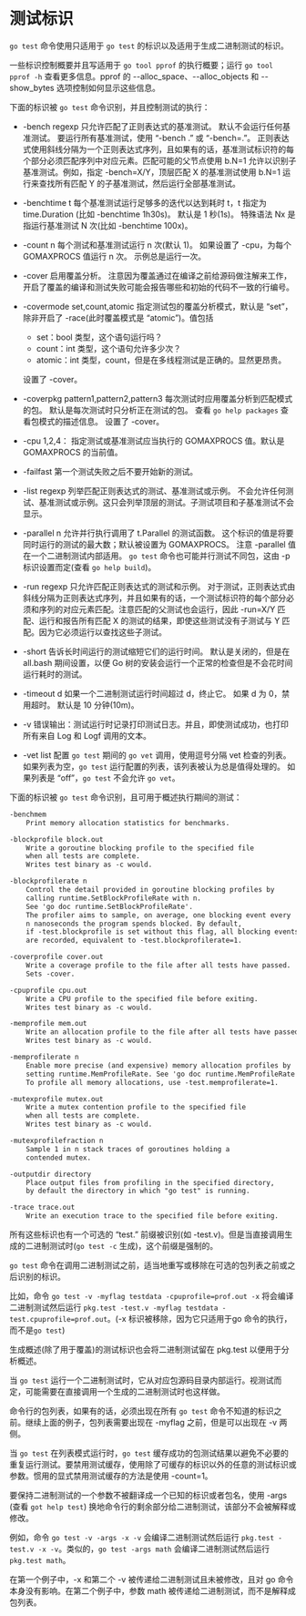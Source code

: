 # 测试标识

`go test` 命令使用只适用于 `go test` 的标识以及适用于生成二进制测试的标识。

一些标识控制概要并且写适用于 `go tool pprof` 的执行概要；运行 `go tool pprof -h` 查看更多信息。pprof 的 --alloc_space、--alloc_objects 和 --show_bytes 选项控制如何显示这些信息。

下面的标识被 `go test` 命令识别，并且控制测试的执行：

- -bench regexp
  只允许匹配了正则表达式的基准测试。
  默认不会运行任何基准测试。
  要运行所有基准测试，使用 “-bench .” 或 “-bench=.”。
  正则表达式使用斜线分隔为一个正则表达式序列，且如果有的话，基准测试标识符的每个部分必须匹配序列中对应元素。匹配可能的父节点使用 b.N=1 允许以识别子基准测试。例如，指定 -bench=X/Y，顶层匹配 X 的基准测试使用 b.N=1 运行来查找所有匹配 Y 的子基准测试，然后运行全部基准测试。
- -benchtime t
  每个基准测试运行足够多的迭代以达到耗时 t，t 指定为 time.Duration (比如 -benchtime 1h30s)。
  默认是 1 秒(1s)。
  特殊语法 Nx 是指运行基准测试 N 次(比如 -benchtime 100x)。
- -count n
  每个测试和基准测试运行 n 次(默认 1)。
  如果设置了 -cpu，为每个 GOMAXPROCS 值运行 n 次。
  示例总是运行一次。
- -cover
  启用覆盖分析。
  注意因为覆盖通过在编译之前给源码做注解来工作，开启了覆盖的编译和测试失败可能会报告哪些和初始的代码不一致的行编号。
- -covermode set,count,atomic
  指定测试包的覆盖分析模式，默认是 “set”，除非开启了 -race(此时覆盖模式是 “atomic”)。值包括

  - set：bool 类型，这个语句运行吗？
  - count：int 类型，这个语句允许多少次？
  - atomic：int 类型，count，但是在多线程测试是正确的。显然更昂贵。
  
  设置了 -cover。
- -coverpkg pattern1,pattern2,pattern3
  每次测试时应用覆盖分析到匹配模式的包。
  默认是每次测试时只分析正在测试的包。
  查看 `go help packages` 查看包模式的描述信息。
  设置了 -cover。
- -cpu 1,2,4：
  指定测试或基准测试应当执行的 GOMAXPROCS 值。默认是 GOMAXPROCS 的当前值。
- -failfast
  第一个测试失败之后不要开始新的测试。
- -list regexp
  列举匹配正则表达式的测试、基准测试或示例。
  不会允许任何测试、基准测试或示例。这只会列举顶层的测试。子测试项目和子基准测试不会显示。
- -parallel n
  允许并行执行调用了 t.Parallel 的测试函数。
  这个标识的值是将要同时运行的测试的最大数；默认被设置为 GOMAXPROCS。
  注意 -parallel 值在一个二进制测试内部适用。
  `go test` 命令也可能并行测试不同包，这由 -p 标识设置而定(查看 `go help build`)。
- -run regexp
  只允许匹配正则表达式的测试和示例。
  对于测试，正则表达式由斜线分隔为正则表达式序列，并且如果有的话，一个测试标识符的每个部分必须和序列的对应元素匹配。注意匹配的父测试也会运行，因此 -run=X/Y 匹配、运行和报告所有匹配 X 的测试的结果，即使这些测试没有子测试与 Y 匹配。因为它必须运行以查找这些子测试。
- -short
  告诉长时间运行的测试缩短它们的运行时间。
  默认是关闭的，但是在 all.bash 期间设置，以便 Go 树的安装会运行一个正常的检查但是不会花时间运行耗时的测试。
- -timeout d
  如果一个二进制测试运行时间超过 d，终止它。
  如果 d 为 0，禁用超时。
  默认是 10 分钟(10m)。
- -v
  错误输出：测试运行时记录打印测试日志。并且，即使测试成功，也打印所有来自 Log 和 Logf 调用的文本。
- -vet list
  配置 `go test` 期间的 `go vet` 调用，使用逗号分隔 vet 检查的列表。
  如果列表为空，`go test` 运行配置的列表，该列表被认为总是值得处理的。
  如果列表是 “off”，`go test` 不会允许 `go vet`。

下面的标识被 `go test` 命令识别，且可用于概述执行期间的测试：

```txt
-benchmem
    Print memory allocation statistics for benchmarks.

-blockprofile block.out
    Write a goroutine blocking profile to the specified file
    when all tests are complete.
    Writes test binary as -c would.

-blockprofilerate n
    Control the detail provided in goroutine blocking profiles by
    calling runtime.SetBlockProfileRate with n.
    See 'go doc runtime.SetBlockProfileRate'.
    The profiler aims to sample, on average, one blocking event every
    n nanoseconds the program spends blocked. By default,
    if -test.blockprofile is set without this flag, all blocking events
    are recorded, equivalent to -test.blockprofilerate=1.

-coverprofile cover.out
    Write a coverage profile to the file after all tests have passed.
    Sets -cover.

-cpuprofile cpu.out
    Write a CPU profile to the specified file before exiting.
    Writes test binary as -c would.

-memprofile mem.out
    Write an allocation profile to the file after all tests have passed.
    Writes test binary as -c would.

-memprofilerate n
    Enable more precise (and expensive) memory allocation profiles by
    setting runtime.MemProfileRate. See 'go doc runtime.MemProfileRate'.
    To profile all memory allocations, use -test.memprofilerate=1.

-mutexprofile mutex.out
    Write a mutex contention profile to the specified file
    when all tests are complete.
    Writes test binary as -c would.

-mutexprofilefraction n
    Sample 1 in n stack traces of goroutines holding a
    contended mutex.

-outputdir directory
    Place output files from profiling in the specified directory,
    by default the directory in which "go test" is running.

-trace trace.out
    Write an execution trace to the specified file before exiting.
```

所有这些标识也有一个可选的 “test.” 前缀被识别(如 -test.v)。但是当直接调用生成的二进制测试时(`go test -c` 生成)，这个前缀是强制的。

`go test` 命令在调用二进制测试之前，适当地重写或移除在可选的包列表之前或之后识别的标识。

比如，命令 `go test -v -myflag testdata -cpuprofile=prof.out -x` 将会编译二进制测试然后运行 `pkg.test -test.v -myflag testdata -test.cpuprofile=prof.out`。(-x 标识被移除，因为它只适用于go 命令的执行，而不是`go test`)

生成概述(除了用于覆盖)的测试标识也会将二进制测试留在 pkg.test 以便用于分析概述。

当 `go test` 运行一个二进制测试时，它从对应包源码目录内部运行。视测试而定，可能需要在直接调用一个生成的二进制测试时也这样做。

命令行的包列表，如果有的话，必须出现在所有 `go test` 命令不知道的标识之前。继续上面的例子，包列表需要出现在 -myflag 之前，但是可以出现在 -v 两侧。

当 `go test` 在列表模式运行时，`go test` 缓存成功的包测试结果以避免不必要的重复运行测试。要禁用测试缓存，使用除了可缓存的标识以外的任意的测试标识或参数。惯用的显式禁用测试缓存的方法是使用 -count=1。

要保持二进制测试的一个参数不被翻译成一个已知的标识或者包名，使用 -args (查看 `got help test`) 换地命令行的剩余部分给二进制测试，该部分不会被解释或修改。

例如，命令 `go test -v -args -x -v` 会编译二进制测试然后运行 `pkg.test -test.v -x -v`。类似的，`go test -args math` 会编译二进制测试然后运行 `pkg.test math`。

在第一个例子中，-x 和第二个 -v 被传递给二进制测试且未被修改，且对 go 命令本身没有影响。在第二个例子中，参数 math 被传递给二进制测试，而不是解释成包列表。
